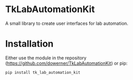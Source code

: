 # TkLabAutomationKit
A small library to create user interfaces for lab automation.

# Installation
Either use the module in the repository (https://github.com/dowerner/TkLabAutomationKit) or pip:

```
pip install tk_lab_automation_kit
```